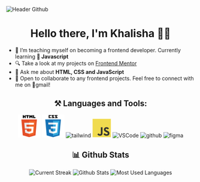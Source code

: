 
![Header Github](https://user-images.githubusercontent.com/60285814/224474840-bb91f487-e33b-4540-92a0-bf63dcd53b68.png)


<h1 align="center">Hello there, I'm Khalisha 👋🏼</h1>

- 🌱 I’m teaching myself on becoming a frontend developer. Currently learning **📌 Javascript**
- 🔍 Take a look at my projects on <a href="https://www.frontendmentor.io/profile/stkhalisha" target="_blank" rel="noreferrer">Frontend Mentor</a>
- 💬 Ask me about **HTML, CSS and JavaScript**
- 🤝 Open to collaborate to any frontend projects. Feel free to connect with me on 💌gmail!


<h2 align="center">⚒️ Languages and Tools:</h2>

<div align = "center">
<img src="https://raw.githubusercontent.com/devicons/devicon/master/icons/html5/html5-original-wordmark.svg" alt="html5" width="60" height="60"/>
<img src="https://raw.githubusercontent.com/devicons/devicon/master/icons/css3/css3-original-wordmark.svg" alt="css3" width="60" height="60"/> 
<img src="https://www.vectorlogo.zone/logos/tailwindcss/tailwindcss-icon.svg" alt="tailwind" width="60" height="60"/> 
<img src="https://raw.githubusercontent.com/devicons/devicon/master/icons/javascript/javascript-original.svg" alt="javascript" width="50" height="50"/> <img src="https://camo.githubusercontent.com/5fa137d222dde7b69acd22c6572a065ce3656e6ffa1f5e88c1b5c7a935af3cc6/68747470733a2f2f63646e2e6a7364656c6976722e6e65742f67682f64657669636f6e732f64657669636f6e2f69636f6e732f7673636f64652f7673636f64652d6f726967696e616c2e737667" alt="VSCode" width="50" height="50"/> 
<img src="https://cdn-icons-png.flaticon.com/512/25/25231.png" alt="github" width="50" height="50"/>
<img src="https://www.vectorlogo.zone/logos/figma/figma-icon.svg" alt="figma" width="50" height="50"/></p>
</div>

<h2 align="center">📊 Github Stats</h2>

<div align = "center">

![Current Streak](https://github-readme-streak-stats.herokuapp.com/?user=stkhalisha&theme=radical)
![Github Stats]( https://github-readme-stats.vercel.app/api?username=stkhalisha&show_icons=true&locale=en&theme=radical)
![Most Used Languages](https://github-readme-stats.vercel.app/api/top-langs/?username=stkhalisha&hide_progress=true&theme=radical)

</div>

